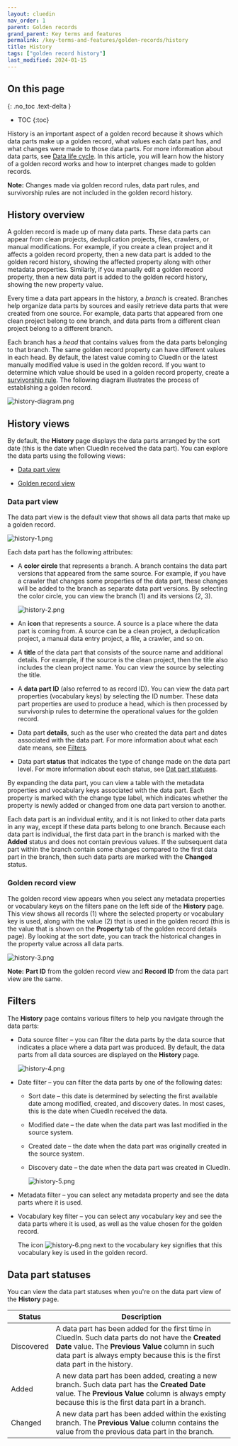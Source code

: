 ```yaml
---
layout: cluedin
nav_order: 1
parent: Golden records
grand_parent: Key terms and features
permalink: /key-terms-and-features/golden-records/history
title: History
tags: ["golden record history"]
last_modified: 2024-01-15
---
```

## On this page
{: .no_toc .text-delta }
- TOC
{:toc}

History is an important aspect of a golden record because it shows which data parts make up a golden record, what values each data part has, and what changes were made to those data parts. For more information about data parts, see [Data life cycle](/key-terms-and-features/data-life-cycle). In this article, you will learn how the history of a golden record works and how to interpret changes made to golden records.

**Note:** Changes made via golden record rules, data part rules, and survivorship rules are not included in the golden record history.

## History overview

A golden record is made up of many data parts. These data parts can appear from clean projects, deduplication projects, files, crawlers, or manual modifications. For example, if you create a clean project and it affects a golden record property, then a new data part is added to the golden record history, showing the affected property along with other metadata properties. Similarly, if you manually edit a golden record property, then a new data part is added to the golden record history, showing the new property value.

Every time a data part appears in the history, a _branch_ is created. Branches help organize data parts by sources and easily retrieve data parts that were created from one source. For example, data parts that appeared from one clean project belong to one branch, and data parts from a different clean project belong to a different branch.

Each branch has a _head_ that contains values from the data parts belonging to that branch. The same golden record property can have different values in each head. By default, the latest value coming to CluedIn or the latest manually modified value is used in the golden record. If you want to determine which value should be used in a golden record property, create a [survivorship rule](/management/rules). The following diagram illustrates the process of establishing a golden record.

![history-diagram.png](../../assets/images/key-terms-and-features/history-diagram.png)

## History views

By default, the **History** page displays the data parts arranged by the sort date (this is the date when CluedIn received the data part). You can explore the data parts using the following views:

- [Data part view](#data-part-view)

- [Golden record view](#golden-record-view)

### Data part view

The data part view is the default view that shows all data parts that make up a golden record.

![history-1.png](../../assets/images/key-terms-and-features/history-1.png)

Each data part has the following attributes:

- A **color circle** that represents a branch. A branch contains the data part versions that appeared from the same source. For example, if you have a crawler that changes some properties of the data part, these changes will be added to the branch as separate data part versions. By selecting the color circle, you can view the branch (1) and its versions (2, 3).

    ![history-2.png](../../assets/images/key-terms-and-features/history-2.png)

- An **icon** that represents a source. A source is a place where the data part is coming from. A source can be a clean project, a deduplication project, a manual data entry project, a file, a crawler, and so on.

- A **title** of the data part that consists of the source name and additional details. For example, if the source is the clean project, then the title also includes the clean project name. You can view the source by selecting the title.

- A **data part ID** (also referred to as record ID). You can view the data part properties (vocabulary keys) by selecting the ID number. These data part properties are used to produce a head, which is then processed by survivorship rules to determine the operational values for the golden record.

- Data part **details**, such as the user who created the data part and dates associated with the data part. For more information about what each date means, see [Filters](#filters).

- Data part **status** that indicates the type of change made on the data part level. For more information about each status, see [Dat part statuses](#data-part-statuses).

By expanding the data part, you can view a table with the metadata properties and vocabulary keys associated with the data part. Each property is marked with the change type label, which indicates whether the property is newly added or changed from one data part version to another.

Each data part is an individual entity, and it is not linked to other data parts in any way, except if these data parts belong to one branch. Because each data part is individual, the first data part in the branch is marked with the **Added** status and does not contain previous values. If the subsequent data part within the branch contain some changes compared to the first data part in the branch, then such data parts are marked with the **Changed** status.

### Golden record view

The golden record view appears when you select any metadata properties or vocabulary keys on the filters pane on the left side of the **History** page. This view shows all records (1) where the selected property or vocabulary key is used, along with the value (2) that is used in the golden record (this is the value that is shown on the **Property** tab of the golden record details page). By looking at the sort date, you can track the historical changes in the property value across all data parts.

![history-3.png](../../assets/images/key-terms-and-features/history-3.png)

**Note:** **Part ID** from the golden record view and **Record ID** from the data part view are the same.

## Filters

The **History** page contains various filters to help you navigate through the data parts:

- Data source filter – you can filter the data parts by the data source that indicates a place where a data part was produced. By default, the data parts from all data sources are displayed on the **History** page.

    ![history-4.png](../../assets/images/key-terms-and-features/history-4.png)

- Date filter – you can filter the data parts by one of the following dates:

    - Sort date – this date is determined by selecting the first available date among modified, created, and discovery dates. In most cases, this is the date when CluedIn received the data.

    - Modified date – the date when the data part was last modified in the source system.

    - Created date – the date when the data part was originally created in the source system.

    - Discovery date – the date when the data part was created in CluedIn.

        ![history-5.png](../../assets/images/key-terms-and-features/history-5.png)

- Metadata filter – you can select any metadata property and see the data parts where it is used.

- Vocabulary key filter – you can select any vocabulary key and see the data parts where it is used, as well as the value chosen for the golden record.

    The icon ![history-6.png](../../assets/images/key-terms-and-features/history-6.png) next to the vocabulary key signifies that this vocabulary key is used in the golden record.

## Data part statuses

You can view the data part statuses when you're on the data part view of the **History** page.

| Status | Description |
|--|--|
| Discovered | A data part has been added for the first time in CluedIn. Such data parts do not have the **Created Date** value. The **Previous Value** column in such data part is always empty because this is the first data part in the history.|
| Added | A new data part has been added, creating a new branch. Such data part has the **Created Date** value. The **Previous Value** column is always empty because this is the first data part in a branch. |
| Changed | A new data part has been added within the existing branch. The **Previous Value** column contains the value from the previous data part in the branch. |